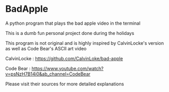 # BadApple
A python program that plays the bad apple video in the terminal

This is a dumb fun personal project done during the holidays

This program is not original and is highly inspired by CalvinLocke's version as well as Code Bear's ASCII art video

CalvinLocke : https://github.com/CalvinLoke/bad-apple

Code Bear   : https://www.youtube.com/watch?v=psNzH7B14i0&ab_channel=CodeBear

Please visit their sources for more detailed explanations
